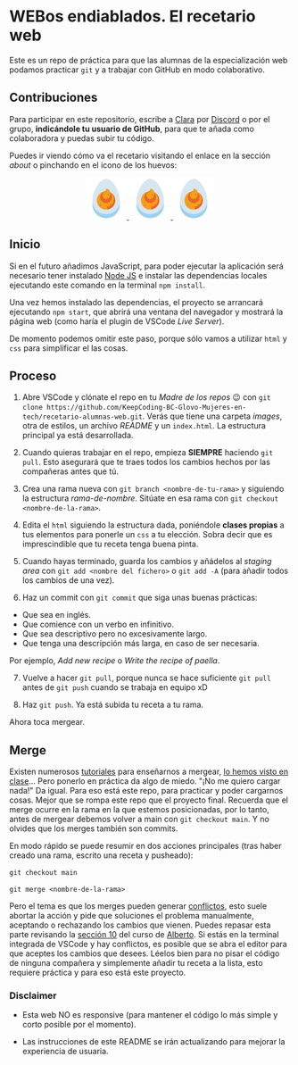 # WEBos endiablados. El recetario web

Este es un repo de práctica para que las alumnas de la especialización web podamos practicar `git` y a trabajar con GitHub en modo colaborativo.

## Contribuciones

Para participar en este repositorio, escribe a [Clara](https://github.com/claraMirandaZ) por [Discord](https://discord.com/channels/1005086932998561815/1006149531408281691) o por el grupo, **indicándole tu usuario de GitHub**, para que te añada como colaboradora y puedas subir tu código.

Puedes ir viendo cómo va el recetario visitando el enlace en la sección _about_ o pinchando en el icono de los huevos:

<div align=center>
  <a href="" target="_blank">
    <img src="https://github.com/KeepCoding-BC-Glovo-Mujeres-en-tech/recetario-alumnas-web/blob/main/images/deviled-egg-icon.png" style=" width:75px"/>
    <img src="https://github.com/KeepCoding-BC-Glovo-Mujeres-en-tech/recetario-alumnas-web/blob/main/images/deviled-egg-icon.png" style=" width:75px"/>
    <img src="https://github.com/KeepCoding-BC-Glovo-Mujeres-en-tech/recetario-alumnas-web/blob/main/images/deviled-egg-icon.png" style=" width:75px"/>
  </a>
</div>

## Inicio

Si en el futuro añadimos JavaScript, para poder ejecutar la aplicación será necesario tener instalado [Node JS](https://nodejs.org/) e instalar las dependencias locales ejecutando este comando en la terminal `npm install`.

Una vez hemos instalado las dependencias, el proyecto se arrancará ejecutando `npm start`, que abrirá una ventana del navegador y mostrará la página web (como haría el plugin de VSCode _Live Server_).

De momento podemos omitir este paso, porque sólo vamos a utilizar `html` y `css` para simplificar el las cosas.

## Proceso

1. Abre VSCode y clónate el repo en tu _Madre de los repos_ 😉 con `git clone https://github.com/KeepCoding-BC-Glovo-Mujeres-en-tech/recetario-alumnas-web.git`. Verás que tiene una carpeta _images_, otra de estilos, un archivo _README_ y un `index.html`. La estructura principal ya está desarrollada.

2. Cuando quieras trabajar en el repo, empieza **SIEMPRE** haciendo `git pull`. Esto asegurará que te traes todos los cambios hechos por las compañeras antes que tú.

3. Crea una rama nueva con `git branch <nombre-de-tu-rama>` y siguiendo la estructura _rama-de-nombre_. Sitúate en esa rama con `git checkout <nombre-de-la-rama>`.

4. Edita el `html` siguiendo la estructura dada, poniéndole **clases propias** a tus elementos para ponerle un `css` a tu elección. Sobra decir que es imprescindible que tu receta tenga buena pinta.

5. Cuando hayas terminado, guarda los cambios y añádelos al _staging area_ con `git add <nombre del fichero>` o `git add -A` (para añadir todos los cambios de una vez).

6. Haz un commit con `git commit` que siga unas buenas prácticas:
- Que sea en inglés.
- Que comience con un verbo en infinitivo.
- Que sea descriptivo pero no excesivamente largo.
- Que tenga una descripción más larga, en caso de ser necesaria.

Por ejemplo, _Add new recipe_ o _Write the recipe of paella_.

7. Vuelve a hacer `git pull`, porque nunca se hace suficiente `git pull` antes de `git push` cuando se trabaja en equipo xD

8. Haz `git push`. Ya está subida tu receta a tu rama.

Ahora toca mergear.

## Merge

Existen numerosos [tutoriales](https://www.freecodecamp.org/espanol/news/la-guia-definitiva-para-git-merge-y-git-rebase/) para enseñarnos a mergear, [lo hemos visto en clase](https://plataforma.keepcoding.io/courses/13532/lectures/215372)... Pero ponerlo en práctica da algo de miedo. "¡No me quiero cargar nada!" Da igual. Para eso está este repo, para practicar y poder cargarnos cosas. Mejor que se rompa este repo que el proyecto final.
Recuerda que el merge ocurre en la rama en la que estemos posicionadas, por lo tanto, antes de mergear debemos volver a main con `git checkout main`. Y no olvides que los merges también son commits.

En modo rápido se puede resumir en dos acciones principales (tras haber creado una rama, escrito una receta y pusheado):
```
git checkout main
```

```
git merge <nombre-de-la-rama>
```
Pero el tema es que los merges pueden generar [conflictos](https://styde.net/ramas-y-resolucion-de-conflictos-en-git/), esto suele abortar la acción y pide que soluciones el problema manualmente, aceptando o rechazando los cambios que vienen. Puedes repasar esta parte revisando la [sección 10](https://plataforma.keepcoding.io/courses/13532/lectures/230695) del curso de [Alberto](https://github.com/kasappeal). Si estás en la terminal integrada de VSCode y hay conflictos, es posible que se abra el editor para que aceptes los cambios que desees. Léelos bien para no pisar el código de ninguna compañera y simplemente añadir tu receta a la lista, esto requiere práctica y para eso está este proyecto.

### Disclaimer

- Esta web NO es responsive (para mantener el código lo más simple y corto posible por el momento).

- Las instrucciones de este README se irán actualizando para mejorar la experiencia de usuaria.
